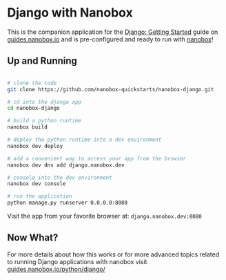 # Django with Nanobox
This is the companion application for the [Django: Getting Started](https://guides.nanobox.io/python/django/) guide on [guides.nanobox.io](https://guides.nanobox.io) and is pre-configured and ready to run with [nanobox](https://nanobox.io/)!

## Up and Running

``` bash

# clone the code
git clone https://github.com/nanobox-quickstarts/nanobox-django.git

# cd into the django app
cd nanobox-django

# build a python runtime
nanobox build

# deploy the python runtime into a dev environment
nanobox dev deploy

# add a convenient way to access your app from the browser
nanobox dev dns add django.nanobox.dev

# console into the dev environment
nanobox dev console

# run the application
python manage.py runserver 0.0.0.0:8080
```

Visit the app from your favorite browser at: `django.nanobox.dev:8080`

## Now What?
For more details about how this works or for more advanced topics related to running Django applications with nanobox visit [guides.nanobox.io/python/django/](https://guides.nanobox.io/python/django/)
